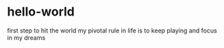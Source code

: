 # hello-world
first step to hit the world
my pivotal rule in life is to keep playing and 
focus in my dreams 
